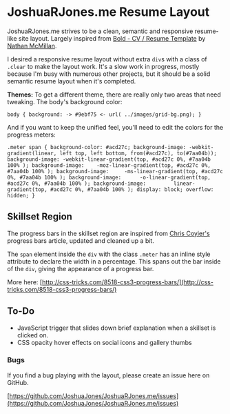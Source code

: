 # JoshuaRJones.me Resume Layout

JoshuaRJones.me strives to be a clean, semantic and responsive resume-like site layout. Largely inspired from [Bold - CV / Resume Template](http://themeforest.net/item/bold-cv-resume-template-minimal-smart/210069?ref=QBKL) by [Nathan McMillan](http://nathanmcmillan.com).

I desired a responsive resume layout without extra `div`s with a class of `.clear` to make the layout work. It's a slow work in progress, mostly because I'm busy with numerous other projects, but it should be a solid semantic resume layout when it's completed.

**Themes:** To get a different theme, there are really only two areas that need tweaking. The body's background color:

`body {
	background: -> #9ebf75 <- url( ../images/grid-bg.png);
	}`
	
And if you want to keep the unified feel, you'll need to edit the colors for the progress meters:

`.meter span {
	background-color: #acd27c;
	background-image: -webkit-gradient(linear, left top, left bottom, from(#acd27c), to(#7aa04b));
	background-image: -webkit-linear-gradient(top, #acd27c 0%, #7aa04b 100% );
	background-image:    -moz-linear-gradient(top, #acd27c 0%, #7aa04b 100% );
	background-image:     -ms-linear-gradient(top, #acd27c 0%, #7aa04b 100% );
	background-image:      -o-linear-gradient(top, #acd27c 0%, #7aa04b 100% );
	background-image:         linear-gradient(top, #acd27c 0%, #7aa04b 100% );
	display: block;
	overflow: hidden;
	}`

## Skillset Region

The progress bars in the skillset region are inspired from [Chris Coyier's](http://css-tricks.com/) progress bars article, updated and cleaned up a bit.

The `span` element inside the `div` with the class `.meter` has an inline style attribute to declare the width in a percentage. This spans out the bar inside of the `div`, giving the appearance of a progress bar.

More here: [http://css-tricks.com/8518-css3-progress-bars/](http://css-tricks.com/8518-css3-progress-bars/)

## To-Do

* JavaScript trigger that slides down brief explanation when a skillset is clicked on.
* CSS opacity hover effects on social icons and gallery thumbs

### Bugs

If you find a bug playing with the layout, please create an issue here on GitHub.

[https://github.com/JoshuaJones/JoshuaRJones.me/issues](https://github.com/JoshuaJones/JoshuaRJones.me/issues)